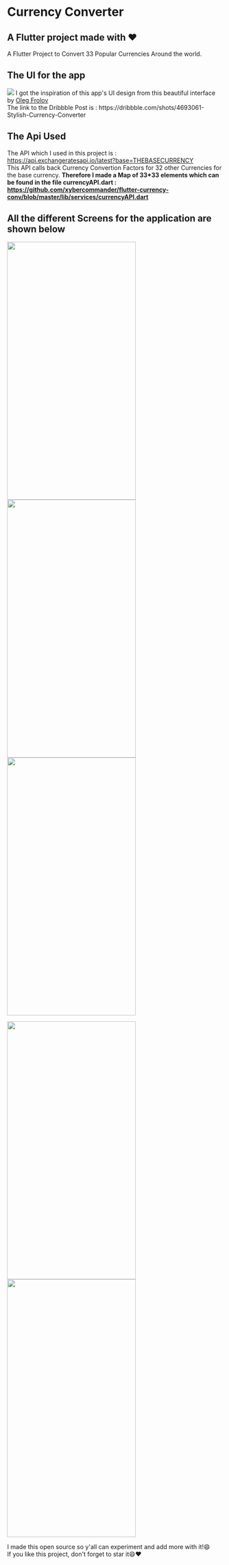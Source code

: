 # Currency Converter
## A Flutter project made with ❤️

A Flutter Project to Convert 33 Popular Currencies Around the world.

## The UI for the app
<img src="https://cdn.dribbble.com/users/108183/screenshots/4693061/stylish_currency_converter_by_volorf.png?compress=1&resize=500x400">
I got the inspiration of this app's UI design from this beautiful interface by <a href="https://dribbble.com/Volorf" target="_blank">Oleg Frolov</a></br>
The link to the Dribbble Post is : https://dribbble.com/shots/4693061-Stylish-Currency-Converter

## The Api Used
The API which I used in this project is : https://api.exchangeratesapi.io/latest?base=THEBASECURRENCY<br>
This API calls back Currency Convertion Factors for 32 other Currencies for the base currency.
<strong>Therefore I made a Map of 33*33 elements which can be found in the file currencyAPI.dart : <br>
  https://github.com/xybercommander/flutter-currency-conv/blob/master/lib/services/currencyAPI.dart
</strong>

## All the different Screens for the application are shown below
<p>
  <img src="https://i.imgur.com/jZhVUgU.png" width="300" height="600">
  <img src="https://i.imgur.com/0F1oDh3.png" width="300" height="600">
  <img src="https://i.imgur.com/djsSqBu.png" width="300" height="600">
</p>
<img src="https://i.imgur.com/09luJ06.png" width="300" height="600">
<img src="https://i.imgur.com/hL1TLqr.png" width="300" height="600">

I made this open source so y'all can experiment and add more with it!😄<br>
If you like this project, don't forget to star it😄❤️
